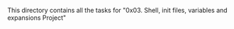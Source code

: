 This directory contains all the tasks for "0x03. Shell, init files, variables and expansions Project"
